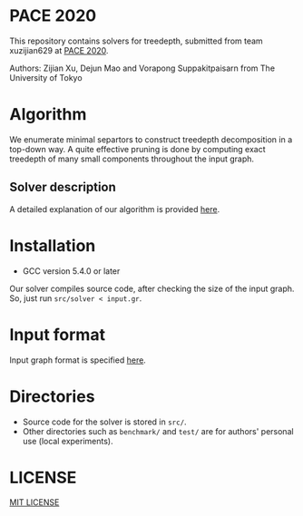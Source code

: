 # PACE 2020
This repository contains solvers for treedepth, submitted from team xuzijian629 at [PACE 2020](https://pacechallenge.org/2020/td/).

Authors: Zijian Xu, Dejun Mao and Vorapong Suppakitpaisarn from The University of Tokyo

# Algorithm
We enumerate minimal separtors to construct treedepth decomposition in a top-down way. A quite effective pruning is done by computing exact treedepth of many small components throughout the input graph.
## Solver description
A detailed explanation of our algorithm is provided [here](https://github.com/xuzijian629/pace2020/blob/master/submissions/solver-description-xuzijian629.pdf).

# Installation
- GCC version 5.4.0 or later

Our solver compiles source code, after checking the size of the input graph. So, just run `src/solver < input.gr`.

# Input format
Input graph format is specified [here](https://pacechallenge.org/2020/td/).

# Directories
- Source code for the solver is stored in `src/`.
- Other directories such as `benchmark/` and `test/` are for authors' personal use (local experiments).

# LICENSE
[MIT LICENSE](https://github.com/xuzijian629/pace2020/blob/master/LICENSE.md)

